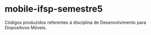 # mobile-ifsp-semestre5
Códigos produzidos referentes à disciplina de Desenvolvimento para Dispositivos Móveis.

